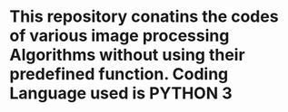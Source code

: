 <h1>This repository conatins the codes of various image processing Algorithms without using their predefined function.
Coding Language used is PYTHON 3
